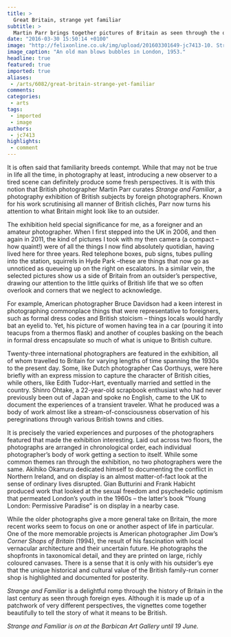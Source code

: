 ```yaml
---
title: >
  Great Britain, strange yet familiar
subtitle: >
  Martin Parr brings together pictures of Britain as seen through the outsider's lens
date: "2016-03-30 15:50:14 +0100"
image: "http://felixonline.co.uk/img/upload/201603301649-jc7413-10. Strange and Familiar. Cas Oorthuys.jpg"
image_caption: "An old man blows bubbles in London, 1953."
headline: true
featured: true
imported: true
aliases:
 - /arts/6082/great-britain-strange-yet-familiar
comments:
categories:
 - arts
tags:
 - imported
 - image
authors:
 - jc7413
highlights:
 - comment
---
```


It is often said that familiarity breeds contempt. While that may not be true in life all the time, in photography at least, introducing a new observer to a tired scene can definitely produce some fresh perspectives. It is with this notion that British photographer Martin Parr curates _Strange and Familiar_, a photography exhibition of British subjects by foreign photographers. Known for his work scrutinising all manner of British clichés, Parr now turns his attention to what Britain might look like to an outsider.

The exhibition held special significance for me, as a foreigner and an amateur photographer. When I first stepped into the UK in 2006, and then again in 2011, the kind of pictures I took with my then camera (a compact – how quaint!) were of all the things I now find absolutely quotidian, having lived here for three years. Red telephone boxes, pub signs, tubes pulling into the station, squirrels in Hyde Park –these are things that now go as unnoticed as queueing up on the right on escalators. In a similar vein, the selected pictures show us a side of Britain from an outsider’s perspective, drawing our attention to the little quirks of British life that we so often overlook and corners that we neglect to acknowledge.

For example, American photographer Bruce Davidson had a keen interest in photographing commonplace things that were representative to foreigners, such as formal dress codes and British stoicism – things locals would hardly bat an eyelid to. Yet, his picture of women having tea in a car (pouring it into teacups from a thermos flask) and another of couples basking on the beach in formal dress encapsulate so much of what is unique to British culture.

Twenty-three international photographers are featured in the exhibition, all of whom travelled to Britain for varying lengths of time spanning the 1930s to the present day. Some, like Dutch photographer Cas Oorthuys, were here briefly with an express mission to capture the character of British cities, while others, like Edith Tudor-Hart, eventually married and settled in the country. Shinro Ohtake, a 22-year-old scrapbook enthusiast who had never previously been out of Japan and spoke no English, came to the UK to document the experiences of a transient traveler. What he produced was a body of work almost like a stream-of-consciousness observation of his peregrinations through various British towns and cities.

It is precisely the varied experiences and purposes of the photographers featured that made the exhibition interesting. Laid out across two floors, the photographs are arranged in chronological order, each individual photographer’s body of work getting a section to itself. While some common themes ran through the exhibition, no two photographers were the same. Akihiko Okamura dedicated himself to documenting the conflict in Northern Ireland, and on display is an almost matter-of-fact look at the sense of ordinary lives disrupted. Gian Butturini and Frank Habicht produced work that looked at the sexual freedom and psychedelic optimism that permeated London’s youth in the 1960s – the latter’s book “Young London: Permissive Paradise” is on display in a nearby case.

While the older photographs give a more general take on Britain, the more recent works seem to focus on one or another aspect of life in particular. One of the more memorable projects is American photographer Jim Dow’s _Corner Shops of Britain_ (1994), the result of his fascination with local vernacular architecture and their uncertain future. He photographs the shopfronts in taxonomical detail, and they are printed on large, richly coloured canvases. There is a sense that it is only with his outsider’s eye that the unique historical and cultural value of the British family-run corner shop is highlighted and documented for posterity.

_Strange and Familiar_ is a delightful romp through the history of Britain in the last century as seen through foreign eyes. Although it is made up of a patchwork of very different perspectives, the vignettes come together beautifully to tell the story of what it means to be British.

_Strange and Familiar is on at the Barbican Art Gallery until 19 June._
